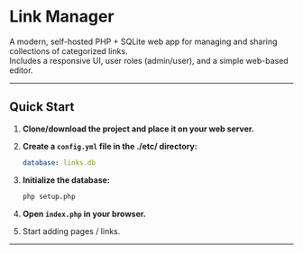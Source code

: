 # Link Manager

A modern, self-hosted PHP + SQLite web app for managing and sharing collections of categorized links.  
Includes a responsive UI, user roles (admin/user), and a simple web-based editor.

---

## Quick Start

1. **Clone/download the project and place it on your web server.**

2. **Create a `config.yml` file in the ./etc/ directory:**
   ```yaml
   database: links.db

3. **Initialize the database:**
   ```sh
   php setup.php

5. **Open `index.php` in your browser.**

6. Start adding pages / links.

---
